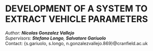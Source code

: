 # DEVELOPMENT OF A SYSTEM TO EXTRACT VEHICLE PARAMETERS
_Author: **Nicolas Gonzalez Vallejo**_ <br />
_Supervisors: **Stefano Longo**, **Salvatore Gariuolo**_ <br />
Contact: {s.gariuolo, s.longo, n.gonzalezvallejo.869}@cranfield.ac.uk <br />
